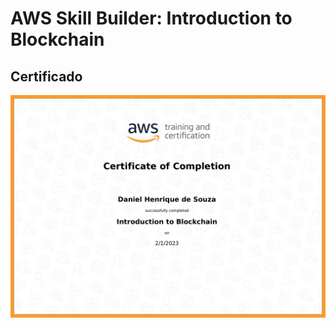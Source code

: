 # AWS Skill Builder: Introduction to Blockchain

## Certificado

![Certificado](../assets/Certificates/AWS%20-%20Introduction%20to%20Blockchain.png)